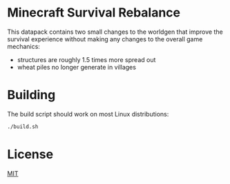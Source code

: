 # Minecraft Survival Rebalance

This datapack contains two small changes to the worldgen that improve the survival experience without making any changes to the overall game mechanics:

- structures are roughly 1.5 times more spread out
- wheat piles no longer generate in villages


# Building

The build script should work on most Linux distributions:

```sh
./build.sh
```


# License

[MIT](https://github.com/glubian/mc-survival-rebalance/blob/main/LICENSE)
